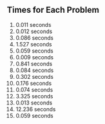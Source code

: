  ## Times for Each Problem ## 

1.  0.011 seconds
1.  0.012 seconds
1.  0.086 seconds
1.  1.527 seconds
1.  0.059 seconds
1.  0.009 seconds
1.  0.841 seconds
1.  0.084 seconds
1.  0.302 seconds
1.  0.176 seconds
1.  0.074 seconds
1.  3.325 seconds
1.  0.013 seconds
1.  12.236 seconds
1.  0.059 seconds
